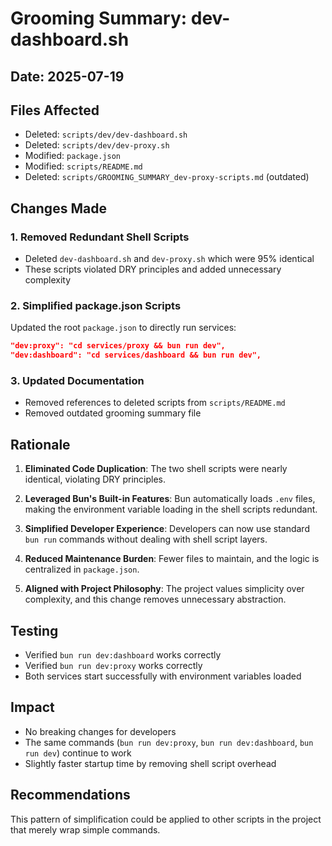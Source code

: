 # Grooming Summary: dev-dashboard.sh

## Date: 2025-07-19

## Files Affected

- Deleted: `scripts/dev/dev-dashboard.sh`
- Deleted: `scripts/dev/dev-proxy.sh`
- Modified: `package.json`
- Modified: `scripts/README.md`
- Deleted: `scripts/GROOMING_SUMMARY_dev-proxy-scripts.md` (outdated)

## Changes Made

### 1. Removed Redundant Shell Scripts

- Deleted `dev-dashboard.sh` and `dev-proxy.sh` which were 95% identical
- These scripts violated DRY principles and added unnecessary complexity

### 2. Simplified package.json Scripts

Updated the root `package.json` to directly run services:

```json
"dev:proxy": "cd services/proxy && bun run dev",
"dev:dashboard": "cd services/dashboard && bun run dev",
```

### 3. Updated Documentation

- Removed references to deleted scripts from `scripts/README.md`
- Removed outdated grooming summary file

## Rationale

1. **Eliminated Code Duplication**: The two shell scripts were nearly identical, violating DRY principles.

2. **Leveraged Bun's Built-in Features**: Bun automatically loads `.env` files, making the environment variable loading in the shell scripts redundant.

3. **Simplified Developer Experience**: Developers can now use standard `bun run` commands without dealing with shell script layers.

4. **Reduced Maintenance Burden**: Fewer files to maintain, and the logic is centralized in `package.json`.

5. **Aligned with Project Philosophy**: The project values simplicity over complexity, and this change removes unnecessary abstraction.

## Testing

- Verified `bun run dev:dashboard` works correctly
- Verified `bun run dev:proxy` works correctly
- Both services start successfully with environment variables loaded

## Impact

- No breaking changes for developers
- The same commands (`bun run dev:proxy`, `bun run dev:dashboard`, `bun run dev`) continue to work
- Slightly faster startup time by removing shell script overhead

## Recommendations

This pattern of simplification could be applied to other scripts in the project that merely wrap simple commands.
